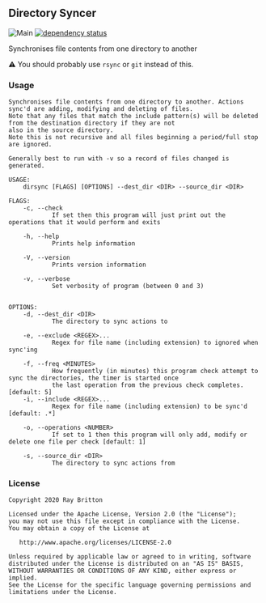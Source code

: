 ## Directory Syncer

![Main](https://github.com/raybritton/dir-syncer/workflows/Main/badge.svg?branch=master)
[![dependency status](https://deps.rs/repo/github/raybritton/dir-syncer/status.svg)](https://deps.rs/repo/github/raybritton/dir-syncer)

Synchronises file contents from one directory to another

:warning: You should probably use `rsync` or `git` instead of this.

### Usage
```
Synchronises file contents from one directory to another. Actions sync'd are adding, modifying and deleting of files. 
Note that any files that match the include pattern(s) will be deleted from the destination directory if they are not
also in the source directory.
Note this is not recursive and all files beginning a period/full stop are ignored.

Generally best to run with -v so a record of files changed is generated.

USAGE:
    dirsync [FLAGS] [OPTIONS] --dest_dir <DIR> --source_dir <DIR>

FLAGS:
    -c, --check      
            If set then this program will just print out the operations that it would perform and exits

    -h, --help       
            Prints help information

    -V, --version    
            Prints version information

    -v, --verbose    
            Set verbosity of program (between 0 and 3)


OPTIONS:
    -d, --dest_dir <DIR>         
            The directory to sync actions to

    -e, --exclude <REGEX>...     
            Regex for file name (including extension) to ignored when sync'ing

    -f, --freq <MINUTES>         
            How frequently (in minutes) this program check attempt to sync the directories, the timer is started once
            the last operation from the previous check completes. [default: 5]
    -i, --include <REGEX>...     
            Regex for file name (including extension) to be sync'd [default: .*]

    -o, --operations <NUMBER>    
            If set to 1 then this program will only add, modify or delete one file per check [default: 1]

    -s, --source_dir <DIR>       
            The directory to sync actions from
```

### License
```
Copyright 2020 Ray Britton

Licensed under the Apache License, Version 2.0 (the "License");
you may not use this file except in compliance with the License.
You may obtain a copy of the License at

   http://www.apache.org/licenses/LICENSE-2.0

Unless required by applicable law or agreed to in writing, software
distributed under the License is distributed on an "AS IS" BASIS,
WITHOUT WARRANTIES OR CONDITIONS OF ANY KIND, either express or implied.
See the License for the specific language governing permissions and
limitations under the License.
```
